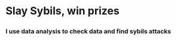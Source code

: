 <p><h1>Slay Sybils, win prizes</p>
<h3>I use data analysis to check data and find sybils attacks</h3>
